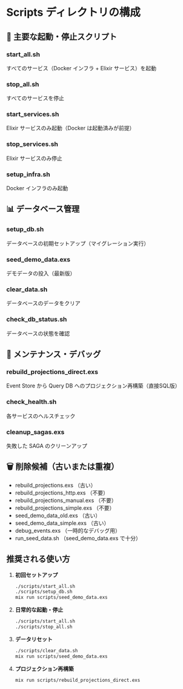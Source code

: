# Scripts ディレクトリの構成

## 🚀 主要な起動・停止スクリプト

### start_all.sh
すべてのサービス（Docker インフラ + Elixir サービス）を起動

### stop_all.sh
すべてのサービスを停止

### start_services.sh
Elixir サービスのみ起動（Docker は起動済みが前提）

### stop_services.sh
Elixir サービスのみ停止

### setup_infra.sh
Docker インフラのみ起動

## 📊 データベース管理

### setup_db.sh
データベースの初期セットアップ（マイグレーション実行）

### seed_demo_data.exs
デモデータの投入（最新版）

### clear_data.sh
データベースのデータをクリア

### check_db_status.sh
データベースの状態を確認

## 🔧 メンテナンス・デバッグ

### rebuild_projections_direct.exs
Event Store から Query DB へのプロジェクション再構築（直接SQL版）

### check_health.sh
各サービスのヘルスチェック

### cleanup_sagas.exs
失敗した SAGA のクリーンアップ

## 🗑️ 削除候補（古いまたは重複）

- rebuild_projections.exs （古い）
- rebuild_projections_http.exs （不要）
- rebuild_projections_manual.exs （不要）
- rebuild_projections_simple.exs （不要）
- seed_demo_data_old.exs （古い）
- seed_demo_data_simple.exs （古い）
- debug_events.exs （一時的なデバッグ用）
- run_seed_data.sh （seed_demo_data.exs で十分）

## 推奨される使い方

1. **初回セットアップ**
   ```bash
   ./scripts/start_all.sh
   ./scripts/setup_db.sh
   mix run scripts/seed_demo_data.exs
   ```

2. **日常的な起動・停止**
   ```bash
   ./scripts/start_all.sh
   ./scripts/stop_all.sh
   ```

3. **データリセット**
   ```bash
   ./scripts/clear_data.sh
   mix run scripts/seed_demo_data.exs
   ```

4. **プロジェクション再構築**
   ```bash
   mix run scripts/rebuild_projections_direct.exs
   ```